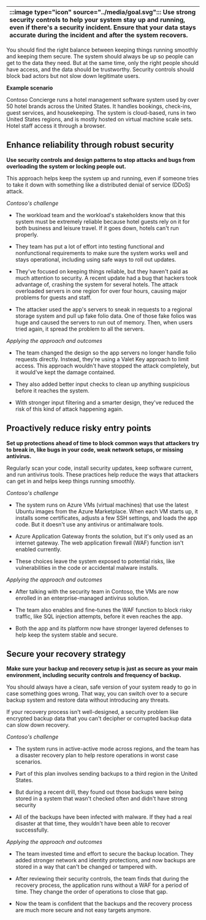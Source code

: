 | :::image type="icon" source="../media/goal.svg"::: Use strong security controls to help your system stay up and running, even if there's a security incident. Ensure that your data stays accurate during the incident and after the system recovers. |
| :----------------------------------------------------------------------------------------------------------------------------- |


You should find the right balance between keeping things running smoothly and keeping them secure. The system should always be up so people can get to the data they need. But at the same time, only the right people should have access, and the data should be trustworthy. Security controls should block bad actors but not slow down legitimate users.

**Example scenario**

Contoso Concierge runs a hotel management software system used by over 50 hotel brands across the United States. It handles bookings, check-ins, guest services, and housekeeping. The system is cloud-based, runs in two United States regions, and is mostly hosted on virtual machine scale sets. Hotel staff access it through a browser.

## Enhance reliability through robust security

**Use security controls and design patterns to stop attacks and bugs from overloading the system or locking people out.**

This approach helps keep the system up and running, even if someone tries to take it down with something like a distributed denial of service (DDoS) attack.

*Contoso's challenge*

- The workload team and the workload's stakeholders know that this system must be extremely reliable because hotel guests rely on it for both business and leisure travel. If it goes down, hotels can't run properly.

- They team has put a lot of effort into testing functional and nonfunctional requirements to make sure the system works well and stays operational, including using safe ways to roll out updates.
- They've focused on keeping things reliable, but they haven't paid as much attention to security. A recent update had a bug that hackers took advantage of, crashing the system for several hotels. The attack overloaded servers in one region for over four hours, causing major problems for guests and staff.
- The attacker used the app's servers to sneak in requests to a regional storage system and pull up fake folio data. One of those fake folios was huge and caused the servers to run out of memory. Then, when users tried again, it spread the problem to all the servers.

*Applying the approach and outcomes*

- The team changed the design so the app servers no longer handle folio requests directly. Instead, they're using a Valet Key approach to limit access. This approach wouldn't have stopped the attack completely, but it would've kept the damage contained.

- They also added better input checks to clean up anything suspicious before it reaches the system.
- With stronger input filtering and a smarter design, they've reduced the risk of this kind of attack happening again.

## Proactively reduce risky entry points

**Set up protections ahead of time to block common ways that attackers try to break in, like bugs in your code, weak network setups, or missing antivirus.**

Regularly scan your code, install security updates, keep software current, and run antivirus tools. These practices help reduce the ways that attackers can get in and helps keep things running smoothly.

*Contoso's challenge*

- The system runs on Azure VMs (virtual machines) that use the latest Ubuntu images from the Azure Marketplace. When each VM starts up, it installs some certificates, adjusts a few SSH settings, and loads the app code. But it doesn't use any antivirus or antimalware tools.

- Azure Application Gateway fronts the solution, but it's only used as an internet gateway. The web application firewall (WAF) function isn't enabled currently.
- These choices leave the system exposed to potential risks, like vulnerabilities in the code or accidental malware installs.

*Applying the approach and outcomes*

- After talking with the security team in Contoso, the VMs are now enrolled in an enterprise-managed antivirus solution.

- The team also enables and fine-tunes the WAF function to block risky traffic, like SQL injection attempts, before it even reaches the app.
- Both the app and its platform now have stronger layered defenses to help keep the system stable and secure.

## Secure your recovery strategy

**Make sure your backup and recovery setup is just as secure as your main environment, including security controls and frequency of backup.**

You should always have a clean, safe version of your system ready to go in case something goes wrong. That way, you can switch over to a secure backup system and restore data without introducing any threats.

If your recovery process isn't well-designed, a security problem like encrypted backup data that you can't decipher or corrupted backup data can slow down recovery.

*Contoso's challenge*

- The system runs in active-active mode across regions, and the team has a disaster recovery plan to help restore operations in worst case scenarios.

- Part of this plan involves sending backups to a third region in the United States.
- But during a recent drill, they found out those backups were being stored in a system that wasn't checked often and didn't have strong security
- All of the backups have been infected with malware. If they had a real disaster at that time, they wouldn't have been able to recover successfully.

*Applying the approach and outcomes*

- The team invested time and effort to secure the backup location. They added stronger network and identity protections, and now backups are stored in a way that can't be changed or tampered with.

- After reviewing their security controls, the team finds that during the recovery process, the application runs without a WAF for a period of time. They change the order of operations to close that gap.
- Now the team is confident that the backups and the recovery process are much more secure and not easy targets anymore.
